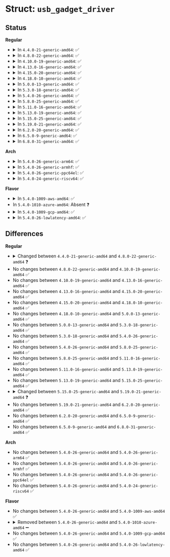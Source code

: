 # Struct: <code>usb_gadget_driver</code>

## Status
<b>Regular</b>
<ul>
<li>
<details>
<summary>In <code>4.4.0-21-generic-amd64</code>: ✅</summary>

```c
struct usb_gadget_driver {
    char * function;
    enum usb_device_speed max_speed;
    int (*)(struct usb_gadget *, struct usb_gadget_driver *) bind;
    void (*)(struct usb_gadget *) unbind;
    int (*)(struct usb_gadget *, const struct usb_ctrlrequest *) setup;
    void (*)(struct usb_gadget *) disconnect;
    void (*)(struct usb_gadget *) suspend;
    void (*)(struct usb_gadget *) resume;
    void (*)(struct usb_gadget *) reset;
    struct device_driver driver;
}
```
</details>
</li>
<li>
<details>
<summary>In <code>4.8.0-22-generic-amd64</code>: ✅</summary>

```c
struct usb_gadget_driver {
    char * function;
    enum usb_device_speed max_speed;
    int (*)(struct usb_gadget *, struct usb_gadget_driver *) bind;
    void (*)(struct usb_gadget *) unbind;
    int (*)(struct usb_gadget *, const struct usb_ctrlrequest *) setup;
    void (*)(struct usb_gadget *) disconnect;
    void (*)(struct usb_gadget *) suspend;
    void (*)(struct usb_gadget *) resume;
    void (*)(struct usb_gadget *) reset;
    struct device_driver driver;
    char * udc_name;
    struct list_head pending;
    unsigned int match_existing_only;
}
```
</details>
</li>
<li>
<details>
<summary>In <code>4.10.0-19-generic-amd64</code>: ✅</summary>

```c
struct usb_gadget_driver {
    char * function;
    enum usb_device_speed max_speed;
    int (*)(struct usb_gadget *, struct usb_gadget_driver *) bind;
    void (*)(struct usb_gadget *) unbind;
    int (*)(struct usb_gadget *, const struct usb_ctrlrequest *) setup;
    void (*)(struct usb_gadget *) disconnect;
    void (*)(struct usb_gadget *) suspend;
    void (*)(struct usb_gadget *) resume;
    void (*)(struct usb_gadget *) reset;
    struct device_driver driver;
    char * udc_name;
    struct list_head pending;
    unsigned int match_existing_only;
}
```
</details>
</li>
<li>
<details>
<summary>In <code>4.13.0-16-generic-amd64</code>: ✅</summary>

```c
struct usb_gadget_driver {
    char * function;
    enum usb_device_speed max_speed;
    int (*)(struct usb_gadget *, struct usb_gadget_driver *) bind;
    void (*)(struct usb_gadget *) unbind;
    int (*)(struct usb_gadget *, const struct usb_ctrlrequest *) setup;
    void (*)(struct usb_gadget *) disconnect;
    void (*)(struct usb_gadget *) suspend;
    void (*)(struct usb_gadget *) resume;
    void (*)(struct usb_gadget *) reset;
    struct device_driver driver;
    char * udc_name;
    struct list_head pending;
    unsigned int match_existing_only;
}
```
</details>
</li>
<li>
<details>
<summary>In <code>4.15.0-20-generic-amd64</code>: ✅</summary>

```c
struct usb_gadget_driver {
    char * function;
    enum usb_device_speed max_speed;
    int (*)(struct usb_gadget *, struct usb_gadget_driver *) bind;
    void (*)(struct usb_gadget *) unbind;
    int (*)(struct usb_gadget *, const struct usb_ctrlrequest *) setup;
    void (*)(struct usb_gadget *) disconnect;
    void (*)(struct usb_gadget *) suspend;
    void (*)(struct usb_gadget *) resume;
    void (*)(struct usb_gadget *) reset;
    struct device_driver driver;
    char * udc_name;
    struct list_head pending;
    unsigned int match_existing_only;
}
```
</details>
</li>
<li>
<details>
<summary>In <code>4.18.0-10-generic-amd64</code>: ✅</summary>

```c
struct usb_gadget_driver {
    char * function;
    enum usb_device_speed max_speed;
    int (*)(struct usb_gadget *, struct usb_gadget_driver *) bind;
    void (*)(struct usb_gadget *) unbind;
    int (*)(struct usb_gadget *, const struct usb_ctrlrequest *) setup;
    void (*)(struct usb_gadget *) disconnect;
    void (*)(struct usb_gadget *) suspend;
    void (*)(struct usb_gadget *) resume;
    void (*)(struct usb_gadget *) reset;
    struct device_driver driver;
    char * udc_name;
    struct list_head pending;
    unsigned int match_existing_only;
}
```
</details>
</li>
<li>
<details>
<summary>In <code>5.0.0-13-generic-amd64</code>: ✅</summary>

```c
struct usb_gadget_driver {
    char * function;
    enum usb_device_speed max_speed;
    int (*)(struct usb_gadget *, struct usb_gadget_driver *) bind;
    void (*)(struct usb_gadget *) unbind;
    int (*)(struct usb_gadget *, const struct usb_ctrlrequest *) setup;
    void (*)(struct usb_gadget *) disconnect;
    void (*)(struct usb_gadget *) suspend;
    void (*)(struct usb_gadget *) resume;
    void (*)(struct usb_gadget *) reset;
    struct device_driver driver;
    char * udc_name;
    struct list_head pending;
    unsigned int match_existing_only;
}
```
</details>
</li>
<li>
<details>
<summary>In <code>5.3.0-18-generic-amd64</code>: ✅</summary>

```c
struct usb_gadget_driver {
    char * function;
    enum usb_device_speed max_speed;
    int (*)(struct usb_gadget *, struct usb_gadget_driver *) bind;
    void (*)(struct usb_gadget *) unbind;
    int (*)(struct usb_gadget *, const struct usb_ctrlrequest *) setup;
    void (*)(struct usb_gadget *) disconnect;
    void (*)(struct usb_gadget *) suspend;
    void (*)(struct usb_gadget *) resume;
    void (*)(struct usb_gadget *) reset;
    struct device_driver driver;
    char * udc_name;
    struct list_head pending;
    unsigned int match_existing_only;
}
```
</details>
</li>
<li>
<details>
<summary>In <code>5.4.0-26-generic-amd64</code>: ✅</summary>

```c
struct usb_gadget_driver {
    char * function;
    enum usb_device_speed max_speed;
    int (*)(struct usb_gadget *, struct usb_gadget_driver *) bind;
    void (*)(struct usb_gadget *) unbind;
    int (*)(struct usb_gadget *, const struct usb_ctrlrequest *) setup;
    void (*)(struct usb_gadget *) disconnect;
    void (*)(struct usb_gadget *) suspend;
    void (*)(struct usb_gadget *) resume;
    void (*)(struct usb_gadget *) reset;
    struct device_driver driver;
    char * udc_name;
    struct list_head pending;
    unsigned int match_existing_only;
}
```
</details>
</li>
<li>
<details>
<summary>In <code>5.8.0-25-generic-amd64</code>: ✅</summary>

```c
struct usb_gadget_driver {
    char * function;
    enum usb_device_speed max_speed;
    int (*)(struct usb_gadget *, struct usb_gadget_driver *) bind;
    void (*)(struct usb_gadget *) unbind;
    int (*)(struct usb_gadget *, const struct usb_ctrlrequest *) setup;
    void (*)(struct usb_gadget *) disconnect;
    void (*)(struct usb_gadget *) suspend;
    void (*)(struct usb_gadget *) resume;
    void (*)(struct usb_gadget *) reset;
    struct device_driver driver;
    char * udc_name;
    struct list_head pending;
    unsigned int match_existing_only;
}
```
</details>
</li>
<li>
<details>
<summary>In <code>5.11.0-16-generic-amd64</code>: ✅</summary>

```c
struct usb_gadget_driver {
    char * function;
    enum usb_device_speed max_speed;
    int (*)(struct usb_gadget *, struct usb_gadget_driver *) bind;
    void (*)(struct usb_gadget *) unbind;
    int (*)(struct usb_gadget *, const struct usb_ctrlrequest *) setup;
    void (*)(struct usb_gadget *) disconnect;
    void (*)(struct usb_gadget *) suspend;
    void (*)(struct usb_gadget *) resume;
    void (*)(struct usb_gadget *) reset;
    struct device_driver driver;
    char * udc_name;
    struct list_head pending;
    unsigned int match_existing_only;
}
```
</details>
</li>
<li>
<details>
<summary>In <code>5.13.0-19-generic-amd64</code>: ✅</summary>

```c
struct usb_gadget_driver {
    char * function;
    enum usb_device_speed max_speed;
    int (*)(struct usb_gadget *, struct usb_gadget_driver *) bind;
    void (*)(struct usb_gadget *) unbind;
    int (*)(struct usb_gadget *, const struct usb_ctrlrequest *) setup;
    void (*)(struct usb_gadget *) disconnect;
    void (*)(struct usb_gadget *) suspend;
    void (*)(struct usb_gadget *) resume;
    void (*)(struct usb_gadget *) reset;
    struct device_driver driver;
    char * udc_name;
    struct list_head pending;
    unsigned int match_existing_only;
}
```
</details>
</li>
<li>
<details>
<summary>In <code>5.15.0-25-generic-amd64</code>: ✅</summary>

```c
struct usb_gadget_driver {
    char * function;
    enum usb_device_speed max_speed;
    int (*)(struct usb_gadget *, struct usb_gadget_driver *) bind;
    void (*)(struct usb_gadget *) unbind;
    int (*)(struct usb_gadget *, const struct usb_ctrlrequest *) setup;
    void (*)(struct usb_gadget *) disconnect;
    void (*)(struct usb_gadget *) suspend;
    void (*)(struct usb_gadget *) resume;
    void (*)(struct usb_gadget *) reset;
    struct device_driver driver;
    char * udc_name;
    struct list_head pending;
    unsigned int match_existing_only;
}
```
</details>
</li>
<li>
<details>
<summary>In <code>5.19.0-21-generic-amd64</code>: ✅</summary>

```c
struct usb_gadget_driver {
    char * function;
    enum usb_device_speed max_speed;
    int (*)(struct usb_gadget *, struct usb_gadget_driver *) bind;
    void (*)(struct usb_gadget *) unbind;
    int (*)(struct usb_gadget *, const struct usb_ctrlrequest *) setup;
    void (*)(struct usb_gadget *) disconnect;
    void (*)(struct usb_gadget *) suspend;
    void (*)(struct usb_gadget *) resume;
    void (*)(struct usb_gadget *) reset;
    struct device_driver driver;
    char * udc_name;
    unsigned int match_existing_only;
    bool is_bound;
}
```
</details>
</li>
<li>
<details>
<summary>In <code>6.2.0-20-generic-amd64</code>: ✅</summary>

```c
struct usb_gadget_driver {
    char * function;
    enum usb_device_speed max_speed;
    int (*)(struct usb_gadget *, struct usb_gadget_driver *) bind;
    void (*)(struct usb_gadget *) unbind;
    int (*)(struct usb_gadget *, const struct usb_ctrlrequest *) setup;
    void (*)(struct usb_gadget *) disconnect;
    void (*)(struct usb_gadget *) suspend;
    void (*)(struct usb_gadget *) resume;
    void (*)(struct usb_gadget *) reset;
    struct device_driver driver;
    char * udc_name;
    unsigned int match_existing_only;
    bool is_bound;
}
```
</details>
</li>
<li>
<details>
<summary>In <code>6.5.0-9-generic-amd64</code>: ✅</summary>

```c
struct usb_gadget_driver {
    char * function;
    enum usb_device_speed max_speed;
    int (*)(struct usb_gadget *, struct usb_gadget_driver *) bind;
    void (*)(struct usb_gadget *) unbind;
    int (*)(struct usb_gadget *, const struct usb_ctrlrequest *) setup;
    void (*)(struct usb_gadget *) disconnect;
    void (*)(struct usb_gadget *) suspend;
    void (*)(struct usb_gadget *) resume;
    void (*)(struct usb_gadget *) reset;
    struct device_driver driver;
    char * udc_name;
    unsigned int match_existing_only;
    bool is_bound;
}
```
</details>
</li>
<li>
<details>
<summary>In <code>6.8.0-31-generic-amd64</code>: ✅</summary>

```c
struct usb_gadget_driver {
    char * function;
    enum usb_device_speed max_speed;
    int (*)(struct usb_gadget *, struct usb_gadget_driver *) bind;
    void (*)(struct usb_gadget *) unbind;
    int (*)(struct usb_gadget *, const struct usb_ctrlrequest *) setup;
    void (*)(struct usb_gadget *) disconnect;
    void (*)(struct usb_gadget *) suspend;
    void (*)(struct usb_gadget *) resume;
    void (*)(struct usb_gadget *) reset;
    struct device_driver driver;
    char * udc_name;
    unsigned int match_existing_only;
    bool is_bound;
}
```
</details>
</li>
</ul>
<b>Arch</b>
<ul>
<li>
<details>
<summary>In <code>5.4.0-26-generic-arm64</code>: ✅</summary>

```c
struct usb_gadget_driver {
    char * function;
    enum usb_device_speed max_speed;
    int (*)(struct usb_gadget *, struct usb_gadget_driver *) bind;
    void (*)(struct usb_gadget *) unbind;
    int (*)(struct usb_gadget *, const struct usb_ctrlrequest *) setup;
    void (*)(struct usb_gadget *) disconnect;
    void (*)(struct usb_gadget *) suspend;
    void (*)(struct usb_gadget *) resume;
    void (*)(struct usb_gadget *) reset;
    struct device_driver driver;
    char * udc_name;
    struct list_head pending;
    unsigned int match_existing_only;
}
```
</details>
</li>
<li>
<details>
<summary>In <code>5.4.0-26-generic-armhf</code>: ✅</summary>

```c
struct usb_gadget_driver {
    char * function;
    enum usb_device_speed max_speed;
    int (*)(struct usb_gadget *, struct usb_gadget_driver *) bind;
    void (*)(struct usb_gadget *) unbind;
    int (*)(struct usb_gadget *, const struct usb_ctrlrequest *) setup;
    void (*)(struct usb_gadget *) disconnect;
    void (*)(struct usb_gadget *) suspend;
    void (*)(struct usb_gadget *) resume;
    void (*)(struct usb_gadget *) reset;
    struct device_driver driver;
    char * udc_name;
    struct list_head pending;
    unsigned int match_existing_only;
}
```
</details>
</li>
<li>
<details>
<summary>In <code>5.4.0-26-generic-ppc64el</code>: ✅</summary>

```c
struct usb_gadget_driver {
    char * function;
    enum usb_device_speed max_speed;
    int (*)(struct usb_gadget *, struct usb_gadget_driver *) bind;
    void (*)(struct usb_gadget *) unbind;
    int (*)(struct usb_gadget *, const struct usb_ctrlrequest *) setup;
    void (*)(struct usb_gadget *) disconnect;
    void (*)(struct usb_gadget *) suspend;
    void (*)(struct usb_gadget *) resume;
    void (*)(struct usb_gadget *) reset;
    struct device_driver driver;
    char * udc_name;
    struct list_head pending;
    unsigned int match_existing_only;
}
```
</details>
</li>
<li>
<details>
<summary>In <code>5.4.0-24-generic-riscv64</code>: ✅</summary>

```c
struct usb_gadget_driver {
    char * function;
    enum usb_device_speed max_speed;
    int (*)(struct usb_gadget *, struct usb_gadget_driver *) bind;
    void (*)(struct usb_gadget *) unbind;
    int (*)(struct usb_gadget *, const struct usb_ctrlrequest *) setup;
    void (*)(struct usb_gadget *) disconnect;
    void (*)(struct usb_gadget *) suspend;
    void (*)(struct usb_gadget *) resume;
    void (*)(struct usb_gadget *) reset;
    struct device_driver driver;
    char * udc_name;
    struct list_head pending;
    unsigned int match_existing_only;
}
```
</details>
</li>
</ul>
<b>Flavor</b>
<ul>
<li>
<details>
<summary>In <code>5.4.0-1009-aws-amd64</code>: ✅</summary>

```c
struct usb_gadget_driver {
    char * function;
    enum usb_device_speed max_speed;
    int (*)(struct usb_gadget *, struct usb_gadget_driver *) bind;
    void (*)(struct usb_gadget *) unbind;
    int (*)(struct usb_gadget *, const struct usb_ctrlrequest *) setup;
    void (*)(struct usb_gadget *) disconnect;
    void (*)(struct usb_gadget *) suspend;
    void (*)(struct usb_gadget *) resume;
    void (*)(struct usb_gadget *) reset;
    struct device_driver driver;
    char * udc_name;
    struct list_head pending;
    unsigned int match_existing_only;
}
```
</details>
</li>
<li>
In <code>5.4.0-1010-azure-amd64</code>: Absent ❓
</li>
<li>
<details>
<summary>In <code>5.4.0-1009-gcp-amd64</code>: ✅</summary>

```c
struct usb_gadget_driver {
    char * function;
    enum usb_device_speed max_speed;
    int (*)(struct usb_gadget *, struct usb_gadget_driver *) bind;
    void (*)(struct usb_gadget *) unbind;
    int (*)(struct usb_gadget *, const struct usb_ctrlrequest *) setup;
    void (*)(struct usb_gadget *) disconnect;
    void (*)(struct usb_gadget *) suspend;
    void (*)(struct usb_gadget *) resume;
    void (*)(struct usb_gadget *) reset;
    struct device_driver driver;
    char * udc_name;
    struct list_head pending;
    unsigned int match_existing_only;
}
```
</details>
</li>
<li>
<details>
<summary>In <code>5.4.0-26-lowlatency-amd64</code>: ✅</summary>

```c
struct usb_gadget_driver {
    char * function;
    enum usb_device_speed max_speed;
    int (*)(struct usb_gadget *, struct usb_gadget_driver *) bind;
    void (*)(struct usb_gadget *) unbind;
    int (*)(struct usb_gadget *, const struct usb_ctrlrequest *) setup;
    void (*)(struct usb_gadget *) disconnect;
    void (*)(struct usb_gadget *) suspend;
    void (*)(struct usb_gadget *) resume;
    void (*)(struct usb_gadget *) reset;
    struct device_driver driver;
    char * udc_name;
    struct list_head pending;
    unsigned int match_existing_only;
}
```
</details>
</li>
</ul>

## Differences
<b>Regular</b>
<ul>
<li>
<details>
<summary>Changed between <code>4.4.0-21-generic-amd64</code> and <code>4.8.0-22-generic-amd64</code> ❓</summary>
<ul>
<li>
<b>Field added. </b>
<code>char * udc_name</code>
</li>
<li>
<b>Field added. </b>
<code>struct list_head pending</code>
</li>
<li>
<b>Field added. </b>
<code>unsigned int match_existing_only</code>
</li>
</ul>
</details>
</li>
<li>
No changes between <code>4.8.0-22-generic-amd64</code> and <code>4.10.0-19-generic-amd64</code> ✅
</li>
<li>
No changes between <code>4.10.0-19-generic-amd64</code> and <code>4.13.0-16-generic-amd64</code> ✅
</li>
<li>
No changes between <code>4.13.0-16-generic-amd64</code> and <code>4.15.0-20-generic-amd64</code> ✅
</li>
<li>
No changes between <code>4.15.0-20-generic-amd64</code> and <code>4.18.0-10-generic-amd64</code> ✅
</li>
<li>
No changes between <code>4.18.0-10-generic-amd64</code> and <code>5.0.0-13-generic-amd64</code> ✅
</li>
<li>
No changes between <code>5.0.0-13-generic-amd64</code> and <code>5.3.0-18-generic-amd64</code> ✅
</li>
<li>
No changes between <code>5.3.0-18-generic-amd64</code> and <code>5.4.0-26-generic-amd64</code> ✅
</li>
<li>
No changes between <code>5.4.0-26-generic-amd64</code> and <code>5.8.0-25-generic-amd64</code> ✅
</li>
<li>
No changes between <code>5.8.0-25-generic-amd64</code> and <code>5.11.0-16-generic-amd64</code> ✅
</li>
<li>
No changes between <code>5.11.0-16-generic-amd64</code> and <code>5.13.0-19-generic-amd64</code> ✅
</li>
<li>
No changes between <code>5.13.0-19-generic-amd64</code> and <code>5.15.0-25-generic-amd64</code> ✅
</li>
<li>
<details>
<summary>Changed between <code>5.15.0-25-generic-amd64</code> and <code>5.19.0-21-generic-amd64</code> ❓</summary>
<ul>
<li>
<b>Field added. </b>
<code>bool is_bound</code>
</li>
<li>
<b>Field removed. </b>
<code>struct list_head pending</code>
</li>
</ul>
</details>
</li>
<li>
No changes between <code>5.19.0-21-generic-amd64</code> and <code>6.2.0-20-generic-amd64</code> ✅
</li>
<li>
No changes between <code>6.2.0-20-generic-amd64</code> and <code>6.5.0-9-generic-amd64</code> ✅
</li>
<li>
No changes between <code>6.5.0-9-generic-amd64</code> and <code>6.8.0-31-generic-amd64</code> ✅
</li>
</ul>
<b>Arch</b>
<ul>
<li>
No changes between <code>5.4.0-26-generic-amd64</code> and <code>5.4.0-26-generic-arm64</code> ✅
</li>
<li>
No changes between <code>5.4.0-26-generic-amd64</code> and <code>5.4.0-26-generic-armhf</code> ✅
</li>
<li>
No changes between <code>5.4.0-26-generic-amd64</code> and <code>5.4.0-26-generic-ppc64el</code> ✅
</li>
<li>
No changes between <code>5.4.0-26-generic-amd64</code> and <code>5.4.0-24-generic-riscv64</code> ✅
</li>
</ul>
<b>Flavor</b>
<ul>
<li>
No changes between <code>5.4.0-26-generic-amd64</code> and <code>5.4.0-1009-aws-amd64</code> ✅
</li>
<li>
<details>
<summary>Removed between <code>5.4.0-26-generic-amd64</code> and <code>5.4.0-1010-azure-amd64</code> ➖</summary>

```c
struct usb_gadget_driver {
    char * function;
    enum usb_device_speed max_speed;
    int (*)(struct usb_gadget *, struct usb_gadget_driver *) bind;
    void (*)(struct usb_gadget *) unbind;
    int (*)(struct usb_gadget *, const struct usb_ctrlrequest *) setup;
    void (*)(struct usb_gadget *) disconnect;
    void (*)(struct usb_gadget *) suspend;
    void (*)(struct usb_gadget *) resume;
    void (*)(struct usb_gadget *) reset;
    struct device_driver driver;
    char * udc_name;
    struct list_head pending;
    unsigned int match_existing_only;
}
```
</details>
</li>
<li>
No changes between <code>5.4.0-26-generic-amd64</code> and <code>5.4.0-1009-gcp-amd64</code> ✅
</li>
<li>
No changes between <code>5.4.0-26-generic-amd64</code> and <code>5.4.0-26-lowlatency-amd64</code> ✅
</li>
</ul>
